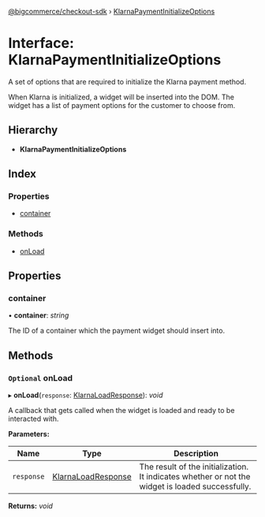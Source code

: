 [@bigcommerce/checkout-sdk](../README.md) › [KlarnaPaymentInitializeOptions](klarnapaymentinitializeoptions.md)

# Interface: KlarnaPaymentInitializeOptions

A set of options that are required to initialize the Klarna payment method.

When Klarna is initialized, a widget will be inserted into the DOM. The
widget has a list of payment options for the customer to choose from.

## Hierarchy

* **KlarnaPaymentInitializeOptions**

## Index

### Properties

* [container](klarnapaymentinitializeoptions.md#container)

### Methods

* [onLoad](klarnapaymentinitializeoptions.md#optional-onload)

## Properties

###  container

• **container**: *string*

The ID of a container which the payment widget should insert into.

## Methods

### `Optional` onLoad

▸ **onLoad**(`response`: [KlarnaLoadResponse](klarnaloadresponse.md)): *void*

A callback that gets called when the widget is loaded and ready to be
interacted with.

**Parameters:**

Name | Type | Description |
------ | ------ | ------ |
`response` | [KlarnaLoadResponse](klarnaloadresponse.md) | The result of the initialization. It indicates whether or not the widget is loaded successfully.  |

**Returns:** *void*
